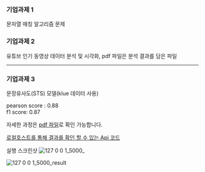 ### 기업과제 1 
문자열 매칭 알고리즘 문제 

### 기업과제 2 
유튜브 인기 동영상 데이터 분석 및 시각화, pdf 파일은 분석 결과를 담은 파일 

--------
### 기업과제 3 
문장유사도(STS) 모델(klue 데이터 사용)

pearson score : 0.88  
f1 score: 0.87

자세한 과정은 [pdf 파일](https://github.com/hajinjo/wanted_preonboarding_nlp/blob/main/%EA%B8%B0%EC%97%85%EA%B3%BC%EC%A0%9C/%E1%84%80%E1%85%B5%E1%84%8B%E1%85%A5%E1%86%B8%E1%84%80%E1%85%AA%E1%84%8C%E1%85%A63_%E1%84%80%E1%85%A7%E1%86%AF%E1%84%80%E1%85%AA%E1%84%87%E1%85%A9%E1%84%80%E1%85%A9%E1%84%89%E1%85%A5.pdf)로 확인 가능합니다. 

[로컬호스트를 통해 결과를 확인 할 수 있는 Api 코드](https://github.com/hajinjo/pre_onboarding_assignment_FAST_API)

실행 스크린샷 
![127 0 0 1_5000_](https://user-images.githubusercontent.com/83392231/161547179-dd1df4b0-a34e-4dfe-89e4-6fca61a8be73.png)

![127 0 0 1_5000_result](https://user-images.githubusercontent.com/83392231/161547187-280c8bca-9966-479e-b60d-ea57aa834b19.png)
